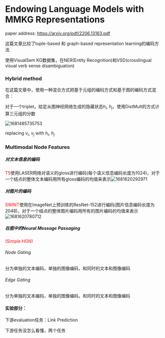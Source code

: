 # Endowing Language Models with MMKG Representations 

paper address: https://arxiv.org/pdf/2206.13163.pdf

这篇文章比较了tuple-based 和 graph-based representation learning的编码方法

使用VisualSem KG数据集，在NER(Entity Recognition)和VSD(crosslingual visual verb sense disambiguation)

### Hybrid method

在这篇文章中，使用一种混合方式把基于元组的编码方式和基于图的编码方式混合：

对于一个triplet，给定从图神经网络生成的隐藏状态$h_i$, $h_j$，使用DistMult的方式计算三元组的分数

![1681485735753](C:\Users\ASUS\AppData\Roaming\Typora\typora-user-images\1681485735753.png)

replacing $v_i$, $v_j$ with $h_i$, $h_j$

### Multimodal Node Features

##### 对文本信息的编码

<font color='red'>T5</font>使用LASER网络对语义的gloss进行编码(每个语义信息编码长度为1024)，对于一个结点的整体文本编码用所有gloss编码的均值来表示![1681620292971](C:\Users\ASUS\AppData\Roaming\Typora\typora-user-images\1681620292971.png)

##### 对图片的编码

<font color='red'>SWINT</font>使用在ImageNet上预训练的ResNet-152进行编码(图片信息编码长度为2048)，对于一个结点的整体图片编码用所有的图片编码的均值来表示![1681620780712](C:\Users\ASUS\AppData\Roaming\Typora\typora-user-images\1681620780712.png)

##### 在图中的Neural Message Passaging 

<font color='red'>(Simple HGN)</font>

###### Node Gating

分为单独的文本编码，单独的图像编码，和同时的文本和图像编码

###### Edge Gating

分为单独的文本编码，单独的图像编码，和同时的文本和图像编码

#### 实验部分：

下游evaluation任务：Link Prediction

下游任务没怎么看懂，两个任务

